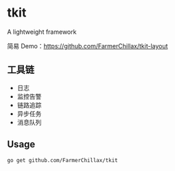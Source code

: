 # tkit
A lightweight framework

简易 Demo：https://github.com/FarmerChillax/tkit-layout

## 工具链
- 日志
- 监控告警
- 链路追踪
- 异步任务
- 消息队列

## Usage

```bash
go get github.com/FarmerChillax/tkit
```


